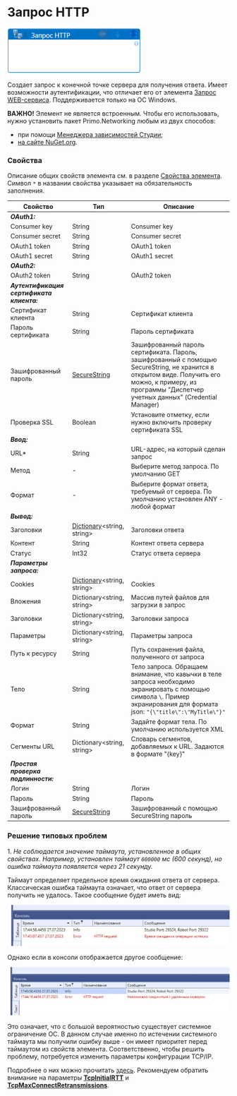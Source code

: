 # Запрос HTTP

![](<../../../.gitbook/assets/Запрос HTTP.png>)

Создает запрос к конечной точке сервера для получения ответа. Имеет возможности аутентификации, что отличает его от элемента [Запрос WEB-сервиса](https://docs.primo-rpa.ru/primo-rpa/g_elements/osnovnye-elementy/els_network/el_webrequest). Поддерживается только на ОС Windows.

**ВАЖНО!** Элемент не является встроенным. Чтобы его использовать, нужно установить пакет Primo.Networking любым из двух способов: 
* при помощи [Менеджера зависимостей Студии](https://docs.primo-rpa.ru/primo-rpa/primo-studio/projects/manage-dependencies#menedzher-zavisimostei);
* [на сайте NuGet.org](https://www.nuget.org/packages/Primo.Networking).

### Свойства

Описание общих свойств элемента см. в разделе [Свойства элемента](https://docs.primo-rpa.ru/primo-rpa/primo-studio/process/elements#svoistva-elementa).\
Символ `*` в названии свойства указывает на обязательность заполнения.

| Свойство           | Тип                                                                                | Описание                                                  |
| ------------------ | ---------------------------------------------------------------------------------- | --------------------------------------------------------- |
| ***OAuth1:***       |  |  |
| Consumer key       | String                                                                             | Consumer key  |
| Consumer secret    | String                                                                             | Consumer secret |
| OAuth1 token       | String                                                                             | OAuth1 token  |
| OAuth1 secret      | String                                                                             | OAuth1 secret |
| ***OAuth2:***       |  |  |
| OAuth2 token       | String                                                                             | OAuth2 token  |
| ***Аутентификация сертификата клиента:***  |  |  |
| Сертификат клиента     | String                                                                         | Сертификат клиента |
| Пароль сертификата     | String                                                                         | Пароль сертификата |
| Зашифрованный пароль   | [SecureString](https://learn.microsoft.com/ru-Ru/dotnet/api/system.security.securestring?view=netcore-3.1) | Зашифрованный пароль сертификата. Пароль, зашифрованный с помощью SecureString, не хранится в открытом виде. Получить его можно, к примеру, из программы "Диспетчер учетных данных" (Credential Manager) |
| Проверка SSL           | Boolean  | Установите отметку, если нужно включить проверку сертификата SSL |
| ***Ввод:***             |  |  |
| URL\*                  | String      | URL-адрес, на который сделан запрос |
| Метод                  | -           | Выберите метод запроса. По умолчанию GET  |
| Формат                 | -           | Выберите формат ответа, требуемый от сервера. По умолчанию установлен ANY - любой формат |
| ***Вывод:***            |  |  |
| Заголовки              | [Dictionary](https://learn.microsoft.com/ru-ru/dotnet/api/system.collections.generic.dictionary-2?view=net-5.0)\<string, string\> | Заголовки ответа |
| Контент                | String          | Контент ответа сервера   |
| Статус                 | Int32           | Статус ответа сервера   |
| ***Параметры запроса:***        |  |  |
| Cookies                | [Dictionary](https://learn.microsoft.com/ru-ru/dotnet/api/system.collections.generic.dictionary-2?view=net-5.0)\<string, string\> | Cookies  |
| Вложения               | Dictionary\<string, string\> | Массив путей файлов для загрузки в запрос    |
| Заголовки              | Dictionary\<string, string\> | Заголовки запроса |
| Параметры              | Dictionary\<string, string\> | Параметры запроса |
| Путь к ресурсу         |  String                      | Путь сохранения файла, полученного от запроса   |
| Тело                   |  String                      | Тело запроса. Обращаем внимание, что кавычки в теле запроса необходимо экранировать с помощью символа `\`. Пример экранирования для формата json: `"{\"title\":\"MyTitle\"}"`|
| Формат                 |  String                      | Задайте формат тела. По умолчанию используется XML  |
| Сегменты URL           | Dictionary\<string, string\> | Словарь сегментов, добавляемых к URL. Задаются в формате "{key}" |
| ***Простая проверка подлинности:*** |  |  |
| Логин     | String            | Логин |
| Пароль    | String            | Пароль |
| Зашифрованный пароль | [SecureString](https://learn.microsoft.com/ru-Ru/dotnet/api/system.security.securestring?view=netcore-3.1) | Зашифрованный с помощью SecureString пароль |

### Решение типовых проблем

1\. *Не соблюдается значение таймаута, установленное в общих свойствах. Например, установлен таймаут `600000` мс (600 секунд), но ошибка таймаута появляется через 21 секунду.*

Таймаут определяет предельное время ожидания ответа от сервера. Классическая ошибка таймаута означает, что ответ от сервера получить не удалось. Такое сообщение будет иметь вид:

![](<../../../.gitbook/assets/timeout-error-http-req.png>)

Однако если в консоли отображается другое сообщение:

![](<../../../.gitbook/assets/system-timeout-error-http-req.png>)

Это означает, что с большой вероятностью существует системное ограничение ОС. В данном случае именно по истечении системного таймаута мы получили ошибку выше - он имеет приоритет перед таймаутом из свойств элемента. Соответственно, чтобы решить проблему, потребуется изменить параметры конфигурации TCP/IP. 

Подробнее о них можно прочитать [здесь](https://learn.microsoft.com/en-us/previous-versions/windows/it-pro/windows-server-2003/cc739819(v=ws.10)?redirectedfrom=MSDN). Рекомендуем обратить внимание на параметры [**TcpInitialRTT**](https://learn.microsoft.com/en-us/previous-versions/windows/it-pro/windows-server-2003/cc739819(v=ws.10)?redirectedfrom=MSDN#tcpinitialrtt) и [**TcpMaxConnectRetransmissions**](https://learn.microsoft.com/en-us/previous-versions/windows/it-pro/windows-server-2003/cc739819(v=ws.10)?redirectedfrom=MSDN#tcpmaxconnectretransmissions). 



